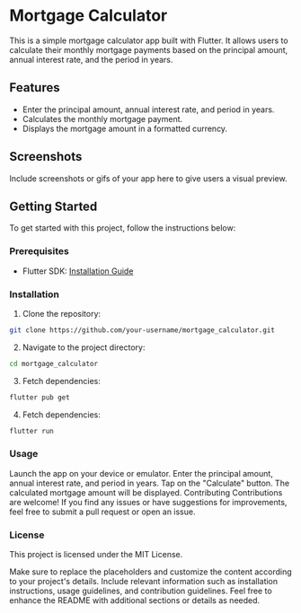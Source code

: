 # Mortgage Calculator

This is a simple mortgage calculator app built with Flutter. It allows users to calculate their monthly mortgage payments based on the principal amount, annual interest rate, and the period in years.

## Features

- Enter the principal amount, annual interest rate, and period in years.
- Calculates the monthly mortgage payment.
- Displays the mortgage amount in a formatted currency.

## Screenshots

Include screenshots or gifs of your app here to give users a visual preview.

## Getting Started

To get started with this project, follow the instructions below:

### Prerequisites

- Flutter SDK: [Installation Guide](https://flutter.dev/docs/get-started/install)

### Installation

1. Clone the repository:

```bash
git clone https://github.com/your-username/mortgage_calculator.git
```

2. Navigate to the project directory:

```bash
cd mortgage_calculator
```

3. Fetch dependencies:

```bash
flutter pub get
```

4. Fetch dependencies:

```bash
flutter run
```
### Usage
Launch the app on your device or emulator.
Enter the principal amount, annual interest rate, and period in years.
Tap on the "Calculate" button.
The calculated mortgage amount will be displayed.
Contributing
Contributions are welcome! If you find any issues or have suggestions for improvements, feel free to submit a pull request or open an issue.

### License
This project is licensed under the MIT License.


Make sure to replace the placeholders and customize the content according to your project's details. Include relevant information such as installation instructions, usage guidelines, and contribution guidelines. Feel free to enhance the README with additional sections or details as needed.

